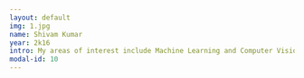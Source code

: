 ```yaml
---
layout: default
img: 1.jpg
name: Shivam Kumar
year: 2k16
intro: My areas of interest include Machine Learning and Computer Vision.
modal-id: 10
---
```

